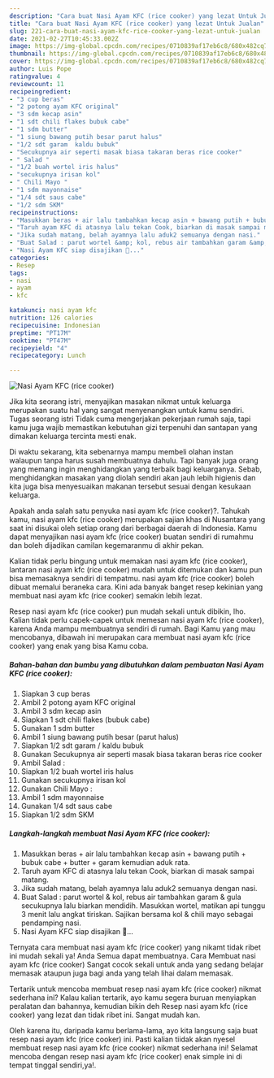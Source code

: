 ```yaml
---
description: "Cara buat Nasi Ayam KFC (rice cooker) yang lezat Untuk Jualan"
title: "Cara buat Nasi Ayam KFC (rice cooker) yang lezat Untuk Jualan"
slug: 221-cara-buat-nasi-ayam-kfc-rice-cooker-yang-lezat-untuk-jualan
date: 2021-02-27T10:45:33.002Z
image: https://img-global.cpcdn.com/recipes/0710839af17eb6c8/680x482cq70/nasi-ayam-kfc-rice-cooker-foto-resep-utama.jpg
thumbnail: https://img-global.cpcdn.com/recipes/0710839af17eb6c8/680x482cq70/nasi-ayam-kfc-rice-cooker-foto-resep-utama.jpg
cover: https://img-global.cpcdn.com/recipes/0710839af17eb6c8/680x482cq70/nasi-ayam-kfc-rice-cooker-foto-resep-utama.jpg
author: Luis Pope
ratingvalue: 4
reviewcount: 11
recipeingredient:
- "3 cup beras"
- "2 potong ayam KFC original"
- "3 sdm kecap asin"
- "1 sdt chili flakes bubuk cabe"
- "1 sdm butter"
- "1 siung bawang putih besar parut halus"
- "1/2 sdt garam  kaldu bubuk"
- "Secukupnya air seperti masak biasa takaran beras rice cooker"
- " Salad "
- "1/2 buah wortel iris halus"
- "secukupnya irisan kol"
- " Chili Mayo "
- "1 sdm mayonnaise"
- "1/4 sdt saus cabe"
- "1/2 sdm SKM"
recipeinstructions:
- "Masukkan beras + air lalu tambahkan kecap asin + bawang putih + bubuk cabe + butter + garam kemudian aduk rata."
- "Taruh ayam KFC di atasnya lalu tekan Cook, biarkan di masak sampai matang."
- "Jika sudah matang, belah ayamnya lalu aduk2 semuanya dengan nasi."
- "Buat Salad : parut wortel &amp; kol, rebus air tambahkan garam &amp; gula secukupnya lalu biarkan mendidih. Masukkan wortel, matikan api tunggu 3 menit lalu angkat tiriskan. Sajikan bersama kol &amp; chili mayo sebagai pendamping nasi."
- "Nasi Ayam KFC siap disajikan 🤗..."
categories:
- Resep
tags:
- nasi
- ayam
- kfc

katakunci: nasi ayam kfc 
nutrition: 126 calories
recipecuisine: Indonesian
preptime: "PT17M"
cooktime: "PT47M"
recipeyield: "4"
recipecategory: Lunch

---
```



![Nasi Ayam KFC (rice cooker)](https://img-global.cpcdn.com/recipes/0710839af17eb6c8/680x482cq70/nasi-ayam-kfc-rice-cooker-foto-resep-utama.jpg)

Jika kita seorang istri, menyajikan masakan nikmat untuk keluarga merupakan suatu hal yang sangat menyenangkan untuk kamu sendiri. Tugas seorang istri Tidak cuma mengerjakan pekerjaan rumah saja, tapi kamu juga wajib memastikan kebutuhan gizi terpenuhi dan santapan yang dimakan keluarga tercinta mesti enak.

Di waktu  sekarang, kita sebenarnya mampu membeli olahan instan walaupun tanpa harus susah membuatnya dahulu. Tapi banyak juga orang yang memang ingin menghidangkan yang terbaik bagi keluarganya. Sebab, menghidangkan masakan yang diolah sendiri akan jauh lebih higienis dan kita juga bisa menyesuaikan makanan tersebut sesuai dengan kesukaan keluarga. 



Apakah anda salah satu penyuka nasi ayam kfc (rice cooker)?. Tahukah kamu, nasi ayam kfc (rice cooker) merupakan sajian khas di Nusantara yang saat ini disukai oleh setiap orang dari berbagai daerah di Indonesia. Kamu dapat menyajikan nasi ayam kfc (rice cooker) buatan sendiri di rumahmu dan boleh dijadikan camilan kegemaranmu di akhir pekan.

Kalian tidak perlu bingung untuk memakan nasi ayam kfc (rice cooker), lantaran nasi ayam kfc (rice cooker) mudah untuk ditemukan dan kamu pun bisa memasaknya sendiri di tempatmu. nasi ayam kfc (rice cooker) boleh dibuat memalui beraneka cara. Kini ada banyak banget resep kekinian yang membuat nasi ayam kfc (rice cooker) semakin lebih lezat.

Resep nasi ayam kfc (rice cooker) pun mudah sekali untuk dibikin, lho. Kalian tidak perlu capek-capek untuk memesan nasi ayam kfc (rice cooker), karena Anda mampu membuatnya sendiri di rumah. Bagi Kamu yang mau mencobanya, dibawah ini merupakan cara membuat nasi ayam kfc (rice cooker) yang enak yang bisa Kamu coba.

<!--inarticleads1-->

##### Bahan-bahan dan bumbu yang dibutuhkan dalam pembuatan Nasi Ayam KFC (rice cooker):

1. Siapkan 3 cup beras
1. Ambil 2 potong ayam KFC original
1. Ambil 3 sdm kecap asin
1. Siapkan 1 sdt chili flakes (bubuk cabe)
1. Gunakan 1 sdm butter
1. Ambil 1 siung bawang putih besar (parut halus)
1. Siapkan 1/2 sdt garam / kaldu bubuk
1. Gunakan Secukupnya air seperti masak biasa takaran beras rice cooker
1. Ambil  Salad :
1. Siapkan 1/2 buah wortel iris halus
1. Gunakan secukupnya irisan kol
1. Gunakan  Chili Mayo :
1. Ambil 1 sdm mayonnaise
1. Gunakan 1/4 sdt saus cabe
1. Siapkan 1/2 sdm SKM




<!--inarticleads2-->

##### Langkah-langkah membuat Nasi Ayam KFC (rice cooker):

1. Masukkan beras + air lalu tambahkan kecap asin + bawang putih + bubuk cabe + butter + garam kemudian aduk rata.
1. Taruh ayam KFC di atasnya lalu tekan Cook, biarkan di masak sampai matang.
1. Jika sudah matang, belah ayamnya lalu aduk2 semuanya dengan nasi.
1. Buat Salad : parut wortel &amp; kol, rebus air tambahkan garam &amp; gula secukupnya lalu biarkan mendidih. Masukkan wortel, matikan api tunggu 3 menit lalu angkat tiriskan. Sajikan bersama kol &amp; chili mayo sebagai pendamping nasi.
1. Nasi Ayam KFC siap disajikan 🤗...




Ternyata cara membuat nasi ayam kfc (rice cooker) yang nikamt tidak ribet ini mudah sekali ya! Anda Semua dapat membuatnya. Cara Membuat nasi ayam kfc (rice cooker) Sangat cocok sekali untuk anda yang sedang belajar memasak ataupun juga bagi anda yang telah lihai dalam memasak.

Tertarik untuk mencoba membuat resep nasi ayam kfc (rice cooker) nikmat sederhana ini? Kalau kalian tertarik, ayo kamu segera buruan menyiapkan peralatan dan bahannya, kemudian bikin deh Resep nasi ayam kfc (rice cooker) yang lezat dan tidak ribet ini. Sangat mudah kan. 

Oleh karena itu, daripada kamu berlama-lama, ayo kita langsung saja buat resep nasi ayam kfc (rice cooker) ini. Pasti kalian tiidak akan nyesel membuat resep nasi ayam kfc (rice cooker) nikmat sederhana ini! Selamat mencoba dengan resep nasi ayam kfc (rice cooker) enak simple ini di tempat tinggal sendiri,ya!.


